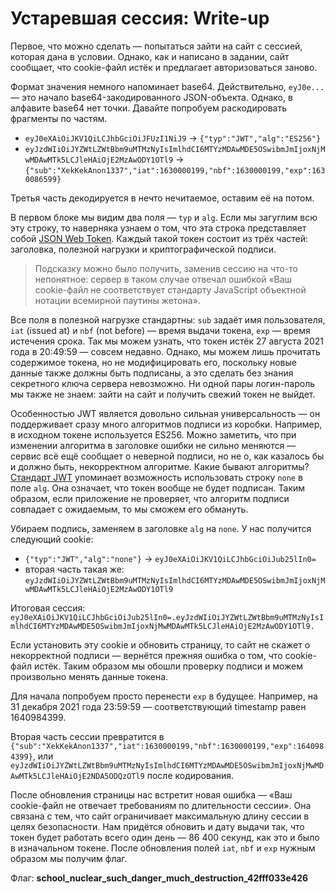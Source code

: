 # Устаревшая сессия: Write-up

Первое, что можно сделать — попытаться зайти на сайт с сессией, которая дана в условии. Однако, как и написано в задании, сайт сообщает, что cookie-файл истёк и предлагает авторизоваться заново.

Формат значения немного напоминает base64. Действительно, `eyJ0e...` — это начало base64-закодированного JSON-объекта. Однако, в алфавите base64 нет точки. Давайте попробуем раскодировать фрагменты по частям.

* `eyJ0eXAiOiJKV1QiLCJhbGciOiJFUzI1NiJ9` → `{"typ":"JWT","alg":"ES256"}`
* `eyJzdWIiOiJYZWtLZWtBbm9uMTMzNyIsImlhdCI6MTYzMDAwMDE5OSwibmJmIjoxNjMwMDAwMTk5LCJleHAiOjE2MzAwODY1OTl9` → `{"sub":"XekKekAnon1337","iat":1630000199,"nbf":1630000199,"exp":1630086599}`

Третья часть декодируется в нечто нечитаемое, оставим её на потом.

В первом блоке мы видим два поля — `typ` и `alg`. Если мы загуглим всю эту строку, то наверняка узнаем о том, что эта строка представляет собой [JSON Web Token](https://ru.wikipedia.org/wiki/JSON_Web_Token). Каждый такой токен состоит из трёх частей: заголовка, полезной нагрузки и криптографической подписи.

> Подсказку можно было получить, заменив сессию на что-то непонятное: сервер в таком случае отвечал ошибкой «Ваш cookie-файл не соответствует стандарту JavaScript объектной нотации всемирной паутины жетона».

Все поля в полезной нагрузке стандартны: `sub` задаёт имя пользователя, `iat` (issued at) и `nbf` (not before) — время выдачи токена, `exp` — время истечения срока. Так мы можем узнать, что токен истёк 27 августа 2021 года в 20:49:59 — совсем недавно. Однако, мы можем лишь прочитать содержимое токена, но не модифицировать его, поскольку новые данные также должны быть подписаны, а это сделать без знания секретного ключа сервера невозможно. Ни одной пары логин-пароль мы также не знаем: зайти на сайт и получить свежий токен не выйдет.

Особенностью JWT является довольно сильная универсальность — он поддерживает сразу много алгоритмов подписи из коробки. Например, в исходном токене используется ES256. Можно заметить, что при изменении алгоритма в заголовке ошибки не сильно меняются — сервис всё ещё сообщает о неверной подписи, но не о, как казалось бы и должно быть, некорректном алгоритме. Какие бывают алгоритмы? [Стандарт JWT](https://datatracker.ietf.org/doc/html/rfc7518#section-3) упоминает возможность использовать строку `none` в поле `alg`. Она означает, что токен вообще не будет подписан. Таким образом, если приложение не проверяет, что алгоритм подписи совпадает с ожидаемым, то мы сможем его обмануть.

Убираем подпись, заменяем в заголовке `alg` на `none`. У нас получится следующий cookie:

* `{"typ":"JWT","alg":"none"}` → `eyJ0eXAiOiJKV1QiLCJhbGciOiJub25lIn0=`
* вторая часть такая же: `eyJzdWIiOiJYZWtLZWtBbm9uMTMzNyIsImlhdCI6MTYzMDAwMDE5OSwibmJmIjoxNjMwMDAwMTk5LCJleHAiOjE2MzAwODY1OTl9`

Итоговая сессия: `eyJ0eXAiOiJKV1QiLCJhbGciOiJub25lIn0=.eyJzdWIiOiJYZWtLZWtBbm9uMTMzNyIsImlhdCI6MTYzMDAwMDE5OSwibmJmIjoxNjMwMDAwMTk5LCJleHAiOjE2MzAwODY1OTl9.`

Если установить эту cookie и обновить страницу, то сайт не скажет о некорректной подписи — вернётся прежняя ошибка о том, что cookie-файл истёк. Таким образом мы обошли проверку подписи и можем произвольно менять данные токена.

Для начала попробуем просто перенести `exp` в будущее. Например, на 31 декабря 2021 года 23:59:59 — соответствующий timestamp равен 1640984399.

Вторая часть сессии превратится в `{"sub":"XekKekAnon1337","iat":1630000199,"nbf":1630000199,"exp":1640984399}`, или `eyJzdWIiOiJYZWtLZWtBbm9uMTMzNyIsImlhdCI6MTYzMDAwMDE5OSwibmJmIjoxNjMwMDAwMTk5LCJleHAiOjE2NDA5ODQzOTl9` после кодирования.

После обновления страницы нас встретит новая ошибка — «Ваш cookie-файл не отвечает требованиям по длительности сессии». Она связана с тем, что сайт ограничивает максимальную длину сессии в целях безопасности. Нам придётся обновить и дату выдачи так, что токен будет работать всего один день — 86 400 секунд, как это и было в изначальном токене. После обновления полей `iat`, `nbf` и `exp` нужным образом мы получим флаг.

Флаг: **school_nuclear_such_danger_much_destruction_42fff033e426**
